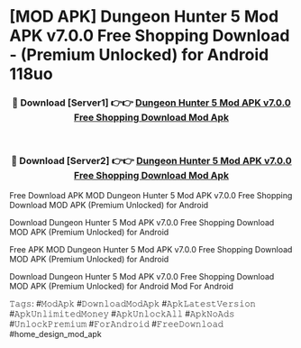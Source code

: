 # [MOD APK] Dungeon Hunter 5 Mod APK v7.0.0 Free Shopping Download - (Premium Unlocked) for Android 118uo



<div align="center">
<h3>🔴 Download [Server1] 👉👉 <a href="https://momento.my/?title=Dungeon_Hunter_5_Mod_APK_v7.0.0_Free_Shopping_Download">Dungeon Hunter 5 Mod APK v7.0.0 Free Shopping Download Mod Apk</a></h3><br>

<h3>🔴 Download [Server2] 👉👉 <a href="https://momento.my/?title=Dungeon_Hunter_5_Mod_APK_v7.0.0_Free_Shopping_Download">Dungeon Hunter 5 Mod APK v7.0.0 Free Shopping Download Mod Apk</a></h3>
</div>



Free Download APK MOD Dungeon Hunter 5 Mod APK v7.0.0 Free Shopping Download MOD APK (Premium Unlocked) for Android

Download Dungeon Hunter 5 Mod APK v7.0.0 Free Shopping Download MOD APK (Premium Unlocked) for Android

Free APK MOD Dungeon Hunter 5 Mod APK v7.0.0 Free Shopping Download MOD APK (Premium Unlocked) for Android

Download Dungeon Hunter 5 Mod APK v7.0.0 Free Shopping Download MOD APK (Premium Unlocked) for Android Mod For Android

𝚃𝚊𝚐𝚜: #𝙼𝚘𝚍𝙰𝚙𝚔 #𝙳𝚘𝚠𝚗𝚕𝚘𝚊𝚍𝙼𝚘𝚍𝙰𝚙𝚔 #𝙰𝚙𝚔𝙻𝚊𝚝𝚎𝚜𝚝𝚅𝚎𝚛𝚜𝚒𝚘𝚗 #𝙰𝚙𝚔𝚄𝚗𝚕𝚒𝚖𝚒𝚝𝚎𝚍𝙼𝚘𝚗𝚎𝚢 #𝙰𝚙𝚔𝚄𝚗𝚕𝚘𝚌𝚔𝙰𝚕𝚕 #𝙰𝚙𝚔𝙽𝚘𝙰𝚍𝚜 #𝚄𝚗𝚕𝚘𝚌𝚔𝙿𝚛𝚎𝚖𝚒𝚞𝚖 #𝙵𝚘𝚛𝙰𝚗𝚍𝚛𝚘𝚒𝚍 #𝙵𝚛𝚎𝚎𝙳𝚘𝚠𝚗𝚕𝚘𝚊𝚍 #home_design_mod_apk

